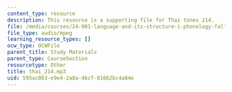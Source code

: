 ```yaml
---
content_type: resource
description: This resource is a supporting file for Thai tones 214.
file: /media/courses/24-901-language-and-its-structure-i-phonology-fall-2010/595ac063e9e42a8a4bcf81662bc4a84e_thai_214.mp3
file_type: audio/mpeg
learning_resource_types: []
ocw_type: OCWFile
parent_title: Study Materials
parent_type: CourseSection
resourcetype: Other
title: thai_214.mp3
uid: 595ac063-e9e4-2a8a-4bcf-81662bc4a84e
---
```

